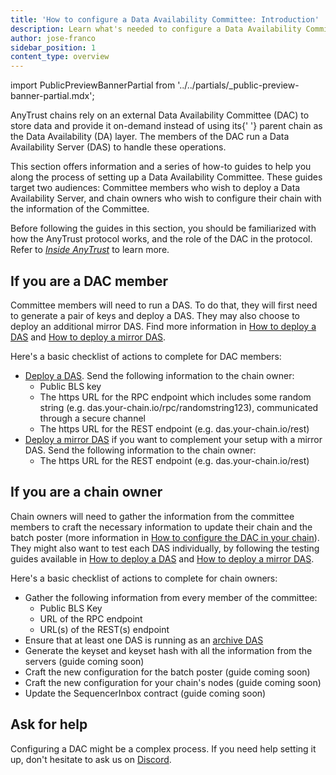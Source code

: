 ```yaml
---
title: 'How to configure a Data Availability Committee: Introduction'
description: Learn what's needed to configure a Data Availability Committee for your chain
author: jose-franco
sidebar_position: 1
content_type: overview
---
```


import PublicPreviewBannerPartial from '../../partials/\_public-preview-banner-partial.mdx';

<PublicPreviewBannerPartial />

<p>
  <a data-quicklook-from="arbitrum-anytrust-protocol">AnyTrust</a> chains rely on an external Data
  Availability Committee (DAC) to store data and provide it on-demand instead of using its{' '}
  <a data-quicklook-from="parent-chain">parent chain</a> as the Data Availability (DA) layer. The
  members of the DAC run a Data Availability Server (DAS) to handle these operations.
</p>

This section offers information and a series of how-to guides to help you along the process of setting up a Data Availability Committee. These guides target two audiences: Committee members who wish to deploy a Data Availability Server, and chain owners who wish to configure their chain with the information of the Committee.

Before following the guides in this section, you should be familiarized with how the AnyTrust protocol works, and the role of the DAC in the protocol. Refer to _[Inside AnyTrust](/how-arbitrum-works/inside-anytrust.md)_ to learn more.

## If you are a DAC member

Committee members will need to run a DAS. To do that, they will first need to generate a pair of keys and deploy a DAS. They may also choose to deploy an additional mirror DAS. Find more information in [How to deploy a DAS](/run-arbitrum-node/data-availability-committees/02-deploy-das.md) and [How to deploy a mirror DAS](/run-arbitrum-node/data-availability-committees/03-deploy-mirror-das.md).

Here's a basic checklist of actions to complete for DAC members:

- [Deploy a DAS](/run-arbitrum-node/data-availability-committees/02-deploy-das.md). Send the following information to the chain owner:
  - Public BLS key
  - The https URL for the RPC endpoint which includes some random string (e.g. das.your-chain.io/rpc/randomstring123), communicated through a secure channel
  - The https URL for the REST endpoint (e.g. das.your-chain.io/rest)
- [Deploy a mirror DAS](/run-arbitrum-node/data-availability-committees/03-deploy-mirror-das.md) if you want to complement your setup with a mirror DAS. Send the following information to the chain owner:
  - The https URL for the REST endpoint (e.g. das.your-chain.io/rest)

## If you are a chain owner

Chain owners will need to gather the information from the committee members to craft the necessary information to update their chain and the batch poster (more information in [How to configure the DAC in your chain](/run-arbitrum-node/data-availability-committees/04-configure-dac.md)). They might also want to test each DAS individually, by following the testing guides available in [How to deploy a DAS](/run-arbitrum-node/data-availability-committees/02-deploy-das.md#testing-the-das) and [How to deploy a mirror DAS](/run-arbitrum-node/data-availability-committees/03-deploy-mirror-das.md#testing-the-das).

Here's a basic checklist of actions to complete for chain owners:

- Gather the following information from every member of the committee:
  - Public BLS Key
  - URL of the RPC endpoint
  - URL(s) of the REST(s) endpoint
- Ensure that at least one DAS is running as an [archive DAS](/run-arbitrum-node/data-availability-committees/02-deploy-das.md#archive-da-servers)
- Generate the keyset and keyset hash with all the information from the servers (guide coming soon)
- Craft the new configuration for the batch poster (guide coming soon)
- Craft the new configuration for your chain's nodes (guide coming soon)
- Update the SequencerInbox contract (guide coming soon)

## Ask for help

Configuring a DAC might be a complex process. If you need help setting it up, don't hesitate to ask us on [Discord](https://discord.gg/arbitrum).
